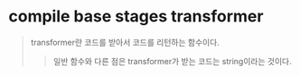 # compile base stages transformer

> transformer란 코드를 받아서 코드를 리턴하는 함수이다.
>
> > 일반 함수와 다른 점은 transformer가 받는 코드는 string이라는 것이다.
